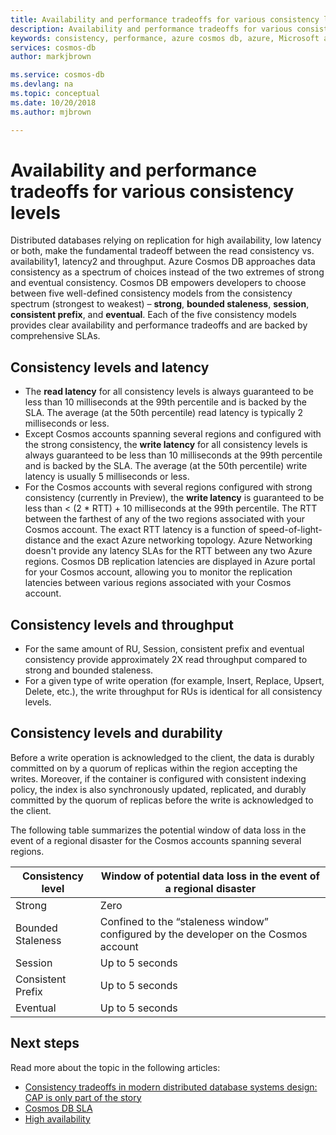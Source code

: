 ```yaml
---
title: Availability and performance tradeoffs for various consistency levels | Microsoft Docs
description: Availability and performance tradeoffs for various consistency levels in Azure Cosmos DB.
keywords: consistency, performance, azure cosmos db, azure, Microsoft azure
services: cosmos-db
author: markjbrown

ms.service: cosmos-db
ms.devlang: na
ms.topic: conceptual
ms.date: 10/20/2018
ms.author: mjbrown

---
```


# Availability and performance tradeoffs for various consistency levels

Distributed databases relying on replication for high availability, low latency or both, make the fundamental tradeoff between the read consistency vs. availability1, latency2 and throughput. Azure Cosmos DB approaches data consistency as a spectrum of choices instead of the two extremes of strong and eventual consistency. Cosmos DB empowers developers to choose between five well-defined consistency models from the consistency spectrum (strongest to weakest) – **strong**, **bounded staleness**, **session**, **consistent prefix**, and **eventual**. Each of the five consistency models provides clear availability and performance tradeoffs and are backed by comprehensive SLAs.

## Consistency levels and latency

- The **read latency** for all consistency levels is always guaranteed to be less than 10 milliseconds at the 99th percentile and is backed by the SLA. The average (at the 50th percentile) read latency is typically 2 milliseconds or less.
- Except Cosmos accounts spanning several regions and configured with the strong consistency, the **write latency** for all consistency levels is always guaranteed to be less than 10 milliseconds at the 99th percentile and is backed by the SLA. The average (at the 50th percentile) write latency is usually 5 milliseconds or less.
- For the Cosmos accounts with several regions configured with strong consistency (currently in Preview), the **write latency** is guaranteed to be less than < (2 * RTT) + 10 milliseconds at the 99th percentile. The RTT between the farthest of any of the two regions associated with your Cosmos account. The exact RTT latency is a function of speed-of-light-distance and the exact Azure networking topology. Azure Networking doesn't provide any latency SLAs for the RTT between any two Azure regions. Cosmos DB replication latencies are displayed in Azure portal for your Cosmos account, allowing you to monitor the replication latencies between various regions associated with your Cosmos account.

## Consistency levels and throughput

- For the same amount of RU, Session, consistent prefix and eventual consistency provide approximately 2X read throughput compared to strong and bounded staleness.
- For a given type of write operation (for example, Insert, Replace, Upsert, Delete, etc.), the write throughput for RUs is identical for all consistency levels.

## Consistency levels and durability

Before a write operation is acknowledged to the client, the data is durably committed on by a quorum of replicas within the region accepting the writes. Moreover, if the container is configured with consistent indexing policy, the index is also synchronously updated, replicated, and durably committed by the quorum of replicas before the write is acknowledged to the client. 

The following table summarizes the potential window of data loss in the event of a regional disaster for the Cosmos accounts spanning several regions.

| **Consistency level** | **Window of potential data loss in the event of a regional disaster** |
| - | - |
| Strong | Zero |
| Bounded Staleness | Confined to the “staleness window” configured by the developer on the Cosmos account |
| Session | Up to 5 seconds |
| Consistent Prefix | Up to 5 seconds |
| Eventual | Up to 5 seconds |

## Next steps

Read more about the topic in the following articles:

- [Consistency tradeoffs in modern distributed database systems design: CAP is only part of the story](https://www.computer.org/web/csdl/index/-/csdl/mags/co/2012/02/mco2012020037-abs.html)
- [Cosmos DB SLA](https://azure.microsoft.com/support/legal/sla/cosmos-db/v1_2/)
- [High availability](high-availability.md)

